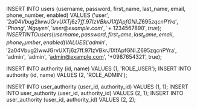 INSERT INTO users (username, password, first_name, last_name, email, phone_number, enabled) VALUES ('user', '$2a$04$Vbug2lwwJGrvUXTj6z7ff.97IzVBkrJ1XfApfGNl.Z695zqcnPYra', 'Phong', 'Nguyen', 'user@example.com', '+1234567890', true);
INSERT INTO users (username, password, first_name, last_name, email, phone_number, enabled) VALUES ('admin', '$2a$04$Vbug2lwwJGrvUXTj6z7ff.97IzVBkrJ1XfApfGNl.Z695zqcnPYra', 'admin', 'admin', 'admin@example.com', '+0987654321', true);

INSERT INTO authority (id, name) VALUES (1, 'ROLE_USER');
INSERT INTO authority (id, name) VALUES (2, 'ROLE_ADMIN');

INSERT INTO user_authority (user_id, authority_id) VALUES (1, 1);
INSERT INTO user_authority (user_id, authority_id) VALUES (2, 1);
INSERT INTO user_authority (user_id, authority_id) VALUES (2, 2);

